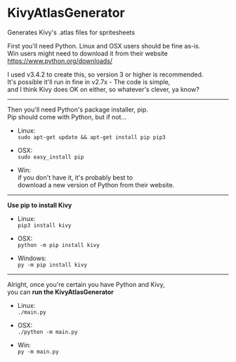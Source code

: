# KivyAtlasGenerator  
Generates Kivy's .atlas files for spritesheets  

First you'll need Python.  Linux and OSX users should be fine as-is.  
Win users might need to download it from their website  
https://www.python.org/downloads/  

I used v3.4.2 to create this, so version 3 or higher is recommended.  
It's possible it'll run in fine in v2.7x - The code is simple,  
and I think Kivy does OK on either, so whatever's clever, ya know?  

------
Then you'll need Python's package installer, pip.  
Pip should come with Python, but if not...  

- Linux:  
`sudo apt-get update && apt-get install pip pip3`

- OSX:  
`sudo easy_install pip`

- Win:  
if you don't have it, it's probably best to  
download a new version of Python from their website.  

------
**Use pip to install Kivy**

- Linux:  
`pip3 install kivy`

- OSX:  
`python -m pip install kivy`

- Windows:  
`py -m pip install kivy`

------
Alright, once you're certain you have Python and Kivy,  
you can **run the KivyAtlasGenerator**  

- Linux:  
`./main.py`

- OSX:  
`./python -m main.py`

- Win:  
`py -m main.py`
